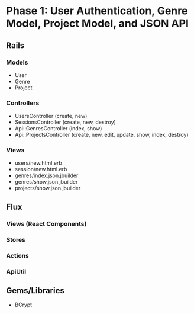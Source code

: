 # Phase 1: User Authentication, Genre Model, Project Model, and JSON API

## Rails
### Models
* User
* Genre
* Project

### Controllers
* UsersController (create, new)
* SessionsController (create, new, destroy)
* Api::GenresController (index, show)
* Api::ProjectsController (create, new, edit, update, show, index, destroy)

### Views
* users/new.html.erb
* session/new.html.erb
* genres/index.json.jbuilder
* genres/show.json.jbuilder
* projects/show.json.jbuilder

## Flux
### Views (React Components)

### Stores

### Actions

### ApiUtil

## Gems/Libraries
* BCrypt

